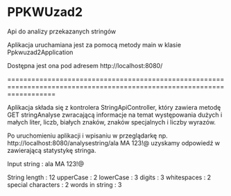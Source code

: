 # PPKWUzad2
Api do analizy przekazanych stringów

Aplikacja uruchamiana jest za pomocą metody main w klasie Ppkwuzad2Application

Dostępna jest ona pod adresem http://localhost:8080/

========================================================================================================================

Aplikacja składa się z kontrolera StringApiController, który zawiera metodę GET stringAnalyse zwracającą informacje na 
temat występowania dużych i małych liter, liczb, białych znaków, znaków specjalnych i liczby wyrazów.

Po uruchomieniu aplikacji i wpisaniu w przeglądarkę np. http://localhost:8080/analysestring/ala MA 123!@ uzyskamy 
odpowiedź w zawierającą statystykę stringa.

Input string : ala MA 123!@

String length : 12
upperCase : 2
lowerCase : 3
digits : 3
whitespaces : 2
special characters : 2
words in string : 3
